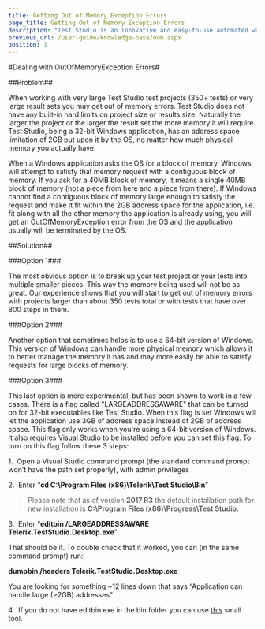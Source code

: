 ```yaml
---
title: Getting Out of Memory Exception Errors
page_title: Getting Out of Memory Exception Errors
description: "Test Studio is an innovative and easy-to-use automated web, WPF and load testing solution. Test Studio tests support essential technologies like ASP.NET AJAX, Silverlight, PHP and MVC. HTML5, Testing framework, functional testing, performance testing, load testing, exploratory testing, manual testing."
previous_url: /user-guide/knowledge-base/oom.aspx
position: 1
---
```

#Dealing with OutOfMemoryException Errors#

##Problem##

When working with very large Test Studio test projects (350+ tests) or very large result sets you may get out of memory errors. Test Studio does not have any built-in hard limits on project size or results size. Naturally the larger the project or the larger the result set the more memory it will require. Test Studio, being a 32-bit Windows application, has an address space limitation of 2GB put upon it by the OS, no matter how much physical memory you actually have.

When a Windows application asks the OS for a block of memory, Windows will attempt to satisfy that memory request with a contiguous block of memory. If you ask for a 40MB block of memory, it means a single 40MB block of memory (not a piece from here and a piece from there). If Windows cannot find a contiguous block of memory large enough to satisfy the request and make it fit within the 2GB address space for the application, i.e. fit along with all the other memory the application is already using, you will get an OutOfMemoryException error from the OS and the application usually will be terminated by the OS.

##Solution##

###Option 1###

The most obvious option is to break up your test project or your tests into multiple smaller pieces. This way the memory being used will not be as great. Our experience shows that you will start to get out of memory errors with projects larger than about 350 tests total or with tests that have over 800 steps in them.

###Option 2###

Another option that sometimes helps is to use a 64-bit version of Windows. This version of Windows can handle more physical memory which allows it to better manage the memory it has and may more easily be able to satisfy requests for large blocks of memory.

###Option 3###

This last option is more experimental, but has been shown to work in a few cases. There is a flag called "LARGEADDRESSAWARE" that can be turned on for 32-bit executables like Test Studio. When this flag is set Windows will let the application use 3GB of address space instead of 2GB of address space. This flag only works when you're using a 64-bit version of Windows. It also requires Visual Studio to be installed before you can set this flag. To turn on this flag follow these 3 steps:

1.&nbsp; Open a Visual Studio command prompt (the standard command prompt won’t have the path set properly), with admin privileges

2.&nbsp; Enter “**cd C:\Program Files (x86)\Telerik\Test Studio\Bin**”

> Please note that as of version **2017 R3** the default installation path for new installation is **C:\Program Files (x86)\Progress\Test Studio**.

3.&nbsp; Enter “**editbin /LARGEADDRESSAWARE Telerik.TestStudio.Desktop.exe**”

That should be it. To double check that it worked, you can (in the same command prompt) run:

**dumpbin /headers Telerik.TestStudio.Desktop.exe**

You are looking for something ~12 lines down that says “Application can handle large (>2GB) addresses”

4.&nbsp; If you do not have editbin exe in the bin folder you can use <a href="http://www.techpowerup.com/forums/threads/large-address-aware.112556/" target="_blank">this</a> small tool.

